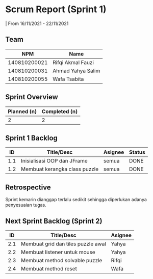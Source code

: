 # Scrum Report (Sprint 1)
| From 16/11/2021 - 22/11/2021

## Team 
| NPM           | Name        |
| ------------- |-------------|
| 140810200021  | Rifqi Akmal Fauzi    |
| 140810200031  | Ahmad Yahya Salim    |
| 140810200055  | Wafa Tsabita |

## Sprint Overview
| Planned (n)   | Completed (n) |
| ------------- |-------------- |
| 2             | 2             |

## Sprint 1 Backlog

| ID  | Title/Desc | Asignee | Status |
| --- | ---------- | ------- | ------ |
| 1.1 |	Inisialisasi OOP dan JFrame | semua | DONE |
| 1.2 | Membuat kerangka class puzzle | semua | DONE |

## Retrospective 

Sprint kemarin dianggap terlalu sedikit sehingga diperlukan adanya penyesuaian tugas. 

## Next Sprint Backlog (Sprint 2)
| ID  | Title/Desc | Asignee | 
| --- | ---------- | ------- | 
| 2.1 |	Membuat grid dan tiles puzzle awal | Yahya | 
| 2.2 | Membuat listener untuk mouse | Yahya |
| 2.3 | Membuat method solvable puzzle	| Rifqi |
| 2.4 | Membuat method reset | Wafa |